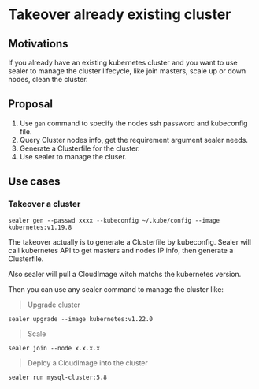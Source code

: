 # Takeover already existing cluster

## Motivations

If you already have an existing kubernetes cluster and you want to use sealer to manage the cluster lifecycle, like join masters, scale up or down nodes, clean the cluster.

## Proposal

1. Use `gen` command to specify the nodes ssh password and kubeconfig file.
2. Query Cluster nodes info, get the requirement argument sealer needs.
3. Generate a Clusterfile for the cluster.
4. Use sealer to manage the cluser.

## Use cases

### Takeover a cluster

```shell script
sealer gen --passwd xxxx --kubeconfig ~/.kube/config --image kubernetes:v1.19.8
```

The takeover actually is to generate a Clusterfile by kubeconfig.
Sealer will call kubernetes API to get masters and nodes IP info, then generate a Clusterfile.

Also sealer will pull a CloudImage witch matchs the kubernetes version.

Then you can use any sealer command to manage the cluster like:

> Upgrade cluster

```shell script
sealer upgrade --image kubernetes:v1.22.0
```

> Scale

```shell script
sealer join --node x.x.x.x
```

> Deploy a CloudImage into the cluster

```shell script
sealer run mysql-cluster:5.8
```